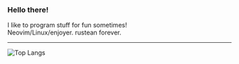 ### Hello there!
I like to program stuff for fun sometimes!  
Neovim/Linux/enjoyer. rustean forever.

---
![Top Langs](https://github-readme-stats.vercel.app/api/top-langs/?username=CyanUnderscore&layout=compact&theme=dark)
